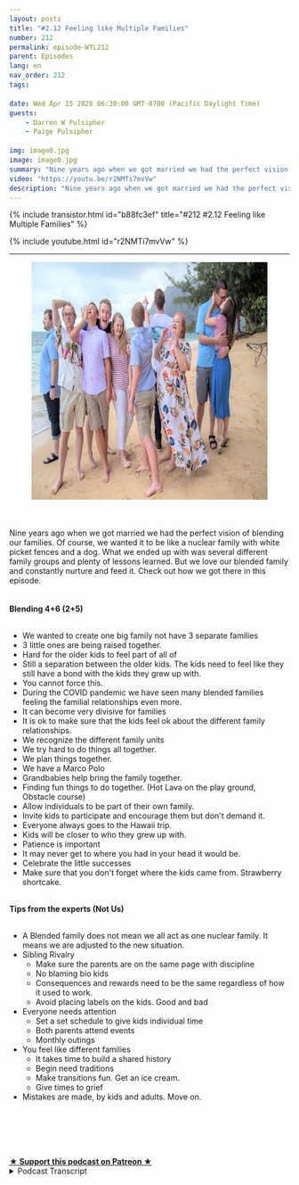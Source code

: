 ```yaml
---
layout: posts
title: "#2.12 Feeling like Multiple Families"
number: 212
permalink: episode-WTL212
parent: Episodes
lang: en
nav_order: 212
tags:

date: Wed Apr 15 2020 06:30:00 GMT-0700 (Pacific Daylight Time)
guests:
    - Darren W Pulsipher
    - Paige Pulsipher

img: image0.jpg
image: image0.jpg
summary: "Nine years ago when we got married we had the perfect vision of blending our families. Of course, we wanted it to be like a nuclear family with white picket fences and a dog. What we ended up with was several different family groups and plenty of lessons learned. But we love our blended family and constantly nurture and feed it. Check out how we got there in this episode."
video: "https://youtu.be/r2NMTi7mvVw"
description: "Nine years ago when we got married we had the perfect vision of blending our families. Of course, we wanted it to be like a nuclear family with white picket fences and a dog. What we ended up with was several different family groups and plenty of lessons learned. But we love our blended family and constantly nurture and feed it. Check out how we got there in this episode."
---
```


<div>
{% include transistor.html id="b88fc3ef" title="#212 #2.12 Feeling like Multiple Families" %}

{% include youtube.html id="r2NMTi7mvVw" %}
</div>

---

<html><head></head><body><div><figure data-trix-attachment="{&quot;contentType&quot;:&quot;image&quot;,&quot;height&quot;:426,&quot;url&quot;:&quot;https://1.bp.blogspot.com/-lgfKMpNphgM/XpcN3AZbzaI/AAAAAAAFNpc/uVPdxUGO2K0_Psq6gQHf6h-peQQs6udOgCNcBGAsYHQ/s640/Christmas2019-2.jpg&quot;,&quot;width&quot;:640}" data-trix-content-type="image" class="attachment attachment--preview"><img src="./image0.jpg" width="640" height="426"><figcaption class="attachment__caption"></figcaption></figure></div><div><br></div><div><br></div><div>Nine years ago when we got married we had the perfect vision of blending our families. Of course, we wanted it to be like a nuclear family with white picket fences and a dog. What we ended up with was several different family groups and plenty of lessons learned. But we love our blended family and constantly nurture and feed it. Check out how we got there in this episode.</div><div><br></div><div><strong><br>Blending 4+6 (2+5)<br></strong><br></div><ul><li>We wanted to create one big family not have 3 separate families</li><li>3 little ones are being raised together.</li><li>Hard for the older kids to feel part of all of&nbsp;</li><li>Still a separation between the older kids. The kids need to feel like they still have a bond with the kids they grew up with.</li><li>You cannot force this.</li><li>During the COVID pandemic we have seen many blended families feeling the familial relationships even more.</li><li>It can become very divisive for families</li><li>It is ok to make sure that the kids feel ok about the different family relationships.&nbsp;</li><li>We recognize the different family units</li><li>We try hard to do things all together.</li><li>We plan things together.</li><li>We have a Marco Polo&nbsp;</li><li>Grandbabies help bring the family together.</li><li>Finding fun things to do together. (Hot Lava on the play ground, Obstacle course)</li><li>Allow individuals to be part of their own family.</li><li>Invite kids to participate and encourage them but don't demand it.</li><li>Everyone always goes to the Hawaii trip.</li><li>Kids will be closer to who they grew up with.</li><li>Patience is important</li><li>It may never get to where you had in your head it would be.</li><li>Celebrate the little successes</li><li>Make sure that you don't forget where the kids came from. Strawberry shortcake.&nbsp;</li></ul><div><strong><br>Tips from the experts (Not Us)<br></strong><br></div><ul><li>A Blended family does not mean we all act as one nuclear family. It means we are adjusted to the new situation.</li><li>Sibling Rivalry<ul><li>Make sure the parents are on the same page with discipline</li><li>No blaming bio kids</li><li>Consequences and rewards need to be the same regardless of how it used to work.</li><li>Avoid placing labels on the kids. Good and bad</li></ul></li><li>Everyone needs attention<ul><li>Set a set schedule to give kids individual time</li><li>Both parents attend events</li><li>Monthly outings</li></ul></li><li>You feel like different families<ul><li>It takes time to build a shared history</li><li>Begin need traditions</li><li>Make transitions fun. Get an ice cream.</li><li>Give times to grief</li></ul></li><li>Mistakes are made, by kids and adults. Move on.</li></ul><div><br></div><div><br></div><div><br></div><div><br><br></div>
<strong>
  <a href="https://www.patreon.com/wheresthelemonade" target="_donate" rel="payment" title="★ Support this podcast on Patreon ★">★ Support this podcast on Patreon ★</a>
</strong></body></html>

<details>
<summary> Podcast Transcript </summary>

<p></p>

</details>
